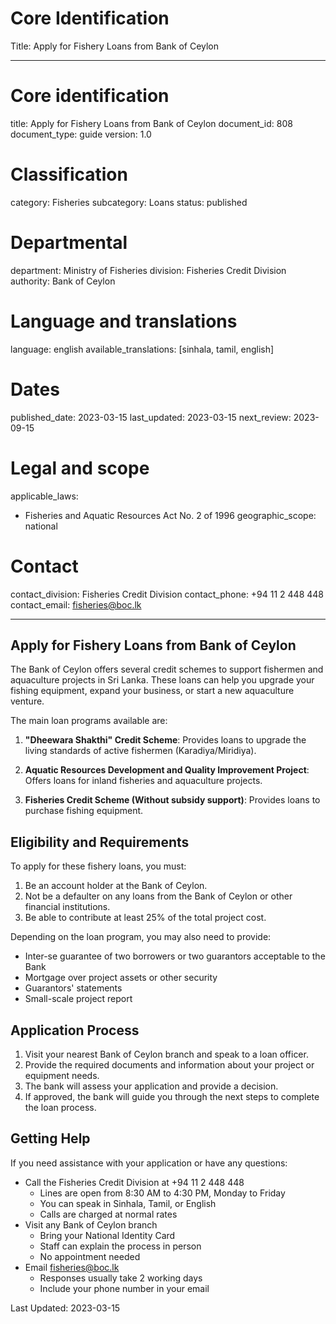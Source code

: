 # Core Identification
Title: Apply for Fishery Loans from Bank of Ceylon

---
# Core identification
title: Apply for Fishery Loans from Bank of Ceylon
document_id: 808
document_type: guide
version: 1.0

# Classification
category: Fisheries
subcategory: Loans
status: published

# Departmental
department: Ministry of Fisheries
division: Fisheries Credit Division
authority: Bank of Ceylon

# Language and translations
language: english
available_translations: [sinhala, tamil, english]

# Dates
published_date: 2023-03-15
last_updated: 2023-03-15
next_review: 2023-09-15

# Legal and scope
applicable_laws:
 - Fisheries and Aquatic Resources Act No. 2 of 1996
geographic_scope: national

# Contact
contact_division: Fisheries Credit Division
contact_phone: +94 11 2 448 448
contact_email: fisheries@boc.lk

---

## Apply for Fishery Loans from Bank of Ceylon

The Bank of Ceylon offers several credit schemes to support fishermen and aquaculture projects in Sri Lanka. These loans can help you upgrade your fishing equipment, expand your business, or start a new aquaculture venture.

The main loan programs available are:

1. **"Dheewara Shakthi" Credit Scheme**: Provides loans to upgrade the living standards of active fishermen (Karadiya/Miridiya).

2. **Aquatic Resources Development and Quality Improvement Project**: Offers loans for inland fisheries and aquaculture projects.

3. **Fisheries Credit Scheme (Without subsidy support)**: Provides loans to purchase fishing equipment.

## Eligibility and Requirements

To apply for these fishery loans, you must:

1. Be an account holder at the Bank of Ceylon.
2. Not be a defaulter on any loans from the Bank of Ceylon or other financial institutions.
3. Be able to contribute at least 25% of the total project cost.

Depending on the loan program, you may also need to provide:

- Inter-se guarantee of two borrowers or two guarantors acceptable to the Bank
- Mortgage over project assets or other security
- Guarantors' statements
- Small-scale project report

## Application Process

1. Visit your nearest Bank of Ceylon branch and speak to a loan officer.
2. Provide the required documents and information about your project or equipment needs.
3. The bank will assess your application and provide a decision.
4. If approved, the bank will guide you through the next steps to complete the loan process.

## Getting Help

If you need assistance with your application or have any questions:

- Call the Fisheries Credit Division at +94 11 2 448 448
    - Lines are open from 8:30 AM to 4:30 PM, Monday to Friday
    - You can speak in Sinhala, Tamil, or English
    - Calls are charged at normal rates
- Visit any Bank of Ceylon branch
    - Bring your National Identity Card
    - Staff can explain the process in person
    - No appointment needed
- Email fisheries@boc.lk
    - Responses usually take 2 working days
    - Include your phone number in your email

Last Updated: 2023-03-15